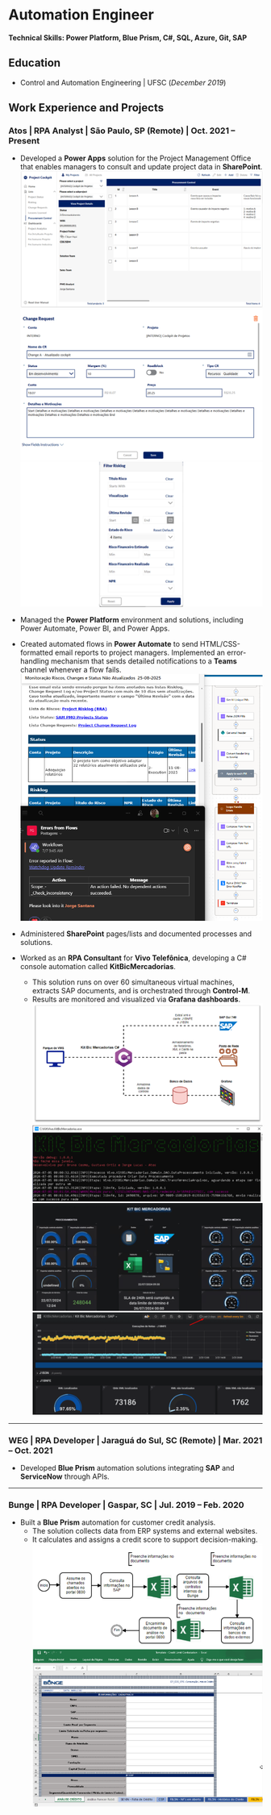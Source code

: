 # Automation Engineer

#### Technical Skills: Power Platform, Blue Prism, C#, SQL, Azure, Git, SAP

## Education
- Control and Automation Engineering | UFSC (_December 2019_)

## Work Experience and Projects

### Atos | RPA Analyst | São Paulo, SP (Remote) | Oct. 2021 – Present
- Developed a **Power Apps** solution for the Project Management Office that enables managers to consult and update project data in **SharePoint**.  
  ![Project Cockpit - Home](./assets/img/Home.png)  
  ![Project Cockpit - Form](./assets/img/Form.png)  
  ![Project Cockpit - Filter](./assets/img/Filter2.png)  

- Managed the **Power Platform** environment and solutions, including Power Automate, Power BI, and Power Apps.  

- Created automated flows in **Power Automate** to send HTML/CSS-formatted email reports to project managers. Implemented an error-handling mechanism that sends detailed notifications to a **Teams** channel whenever a flow fails.  
  ![Project Cockpit - Watchdog](./assets/img/Watchdog.png)  

- Administered **SharePoint** pages/lists and documented processes and solutions.  

- Worked as an **RPA Consultant** for **Vivo Telefônica**, developing a C# console automation called **KitBicMercadorias**.  
  - This solution runs on over 60 simultaneous virtual machines, extracts SAP documents, and is orchestrated through **Control-M**.  
  - Results are monitored and visualized via **Grafana dashboards**.  
  ![KitBicMercadorias - Execution](./assets/img/KitBicMercadorias.png)  
  ![KitBic - Console App](./assets/img/KitBic_Console.png)  
  ![Grafana Dashboard](./assets/img/Grafana.png)  
  ![Grafana Dashboard 2](./assets/img/GrafanaKitBic2.png)  

---

### WEG | RPA Developer | Jaraguá do Sul, SC (Remote) | Mar. 2021 – Oct. 2021
- Developed **Blue Prism** automation solutions integrating **SAP** and **ServiceNow** through APIs.  

---

### Bunge | RPA Developer | Gaspar, SC | Jul. 2019 – Feb. 2020
- Built a **Blue Prism** automation for customer credit analysis.  
  - The solution collects data from ERP systems and external websites.  
  - It calculates and assigns a credit score to support decision-making.
  ![CreditAnalysis - Fluxo](./assets/img/Fluxo.png)  
  ![CreditAnalysis - Credit](./assets/img/Credito.png)  
